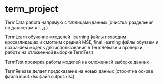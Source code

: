 # term_project

TermData работа напрямую с таблицами данных (очистка, разделения по датасетам и т. д.)

TermLearn обучение млоделей (learning файлы проводим кросвалидацию и смотрим средний MSE,
final_learning файлы обучаем и сохраняем модель для использования в TermRelease и проверки работы на отложенной выборке TermTest)

TermTest проверка работы моделей на отложенной выборке данных

TermRelease делает предсказание на новых данных (строит на основе файла input.xlsx файл output.xlsx)
